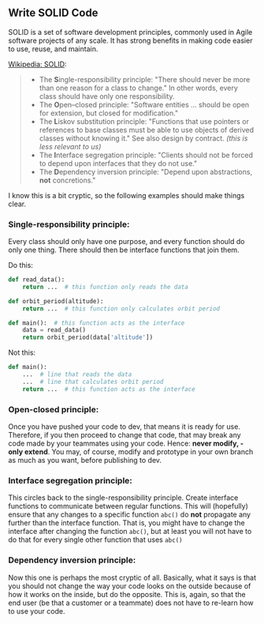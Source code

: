 Write SOLID Code
----------------

SOLID is a set of software development principles, commonly 
used in Agile software projects of any scale. It has strong
benefits in making code easier to use, reuse, and maintain.

[Wikipedia: SOLID](https://en.wikipedia.org/wiki/SOLID):

> - The **S**ingle-responsibility principle: "There should 
never be more than one reason for a class to change." 
In other words, every class should have only one responsibility.
> - The **O**pen–closed principle: "Software entities ... 
should be open for extension, but closed for modification."
> - The **L**iskov substitution principle: "Functions that use 
pointers or references to base classes must be able to use 
objects of derived classes without knowing it." See also 
design by contract. *(this is less relevant to us)*
> - The **I**nterface segregation principle: "Clients should 
not be forced to depend upon interfaces that they do not use." 
> - The **D**ependency inversion principle: "Depend upon 
abstractions, **not** concretions."

I know this is a bit cryptic, so the following examples should
make things clear.

### Single-responsibility principle:

Every class should only have one purpose, and every function 
should do only one thing. There should then be interface 
functions that join them.

Do this:
```python
def read_data():
    return ...  # this function only reads the data

def orbit_period(altitude):
    return ...  # this function only calculates orbit period

def main():  # this function acts as the interface
    data = read_data()
    return orbit_period(data['altitude'])
```

Not this:
```python
def main():
    ...  # line that reads the data
    ...  # line that calculates orbit period
    return ...  # this function acts as the interface
```

### Open-closed principle:

Once you have pushed your code to dev, that means it is 
ready for use. Therefore, if you then proceed to change that 
code, that may break any code made by your teammates using 
your code. Hence: **never modify, - only extend**. You may, 
of course, modify and prototype in your own branch as much
as you want, before publishing to dev.

### Interface segregation principle:

This circles back to the single-responsibility principle. 
Create interface functions to communicate between regular 
functions. This will (hopefully) ensure that any changes to
a specific function `abc()` do **not** propagate any further 
than the interface function. That is, you might have to 
change the interface after changing the function `abc()`, 
but at least you will not have to do that for every single 
other function that uses `abc()`

### Dependency inversion principle:

Now this one is perhaps the most cryptic of all. Basically,
what it says is that you should not change the way your code 
looks on the outside because of how it works on the inside, 
but do the opposite. This is, again, so that the end user
(be that a customer or a teammate) does not have to re-learn 
how to use your code.
